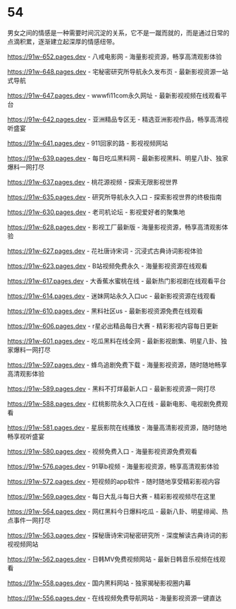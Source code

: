 # 54
男女之间的情感是一种需要时间沉淀的关系，它不是一蹴而就的，而是通过日常的点滴积累，逐渐建立起深厚的情感纽带。

https://91w-652.pages.dev - 八戒电影网 - 海量影视资源，畅享高清观影体验

https://91w-648.pages.dev - 宅秘密研究所导航永久发布页 - 最新影视资源一站式导航

https://91w-647.pages.dev - wwwfi11com永久网址 - 最新影视视频在线观看平台

https://91w-642.pages.dev - 亚洲精品专区无 - 精选亚洲影视作品，畅享高清视听盛宴

https://91w-641.pages.dev - 911回家的路 - 影视视频网站

https://91w-639.pages.dev - 每日吃瓜黑料网 - 最新影视黑料、明星八卦、独家爆料一网打尽

https://91w-637.pages.dev - 桃花源视频 - 探索无限影视世界

https://91w-635.pages.dev - 研究所导航永久入口 - 探索影视世界的终极指南

https://91w-630.pages.dev - 老司机论坛 - 影视爱好者的聚集地

https://91w-628.pages.dev - 影视工厂最新版 - 海量影视资源，畅享高清观影体验

https://91w-627.pages.dev - 花社唐诗宋词 - 沉浸式古典诗词影视体验

https://91w-623.pages.dev - B站视频免费永久 - 海量影视资源在线观看

https://91w-617.pages.dev - 大香蕉水蜜桃在线 - 最新热门影视剧在线观看平台

https://91w-614.pages.dev - 迷妹网站永久入口uc - 最新影视资源在线观看

https://91w-610.pages.dev - 黑料社区us - 最新影视资源免费在线观看

https://91w-606.pages.dev - r星必出精品每日大赛 - 精彩影视内容每日更新

https://91w-601.pages.dev - 吃瓜黑料在线全网 - 最新影视剧集、明星八卦、独家爆料一网打尽

https://91w-597.pages.dev - 蜂鸟追剧免费下载 - 海量影视资源，随时随地畅享高清观影体验

https://91w-589.pages.dev - 黑料不打烊最新人口 - 最新影视资源一网打尽

https://91w-588.pages.dev - 红桃影院永久入口在线 - 最新电影、电视剧免费观看

https://91w-581.pages.dev - 星辰影院在线播放 - 海量高清影视资源，随时随地畅享视听盛宴

https://91w-580.pages.dev - 视频免费入口 - 海量影视资源免费观看

https://91w-576.pages.dev - 91草b视频 - 海量影视资源，畅享高清观影体验

https://91w-572.pages.dev - 短视频的app软件 - 随时随地享受精彩影视内容

https://91w-569.pages.dev - 每日大乱斗每日大赛 - 精彩影视视频尽在这里

https://91w-564.pages.dev - 网红黑料今日爆料吃瓜 - 最新八卦、明星绯闻、热点事件一网打尽

https://91w-563.pages.dev - 探秘唐诗宋词秘密研究所 - 深度解读古典诗词的影视视频网站

https://91w-562.pages.dev - 日韩MV免费视频网站 - 最新日韩音乐视频在线观看

https://91w-558.pages.dev - 国内黑料网站 - 独家揭秘影视圈内幕

https://91w-556.pages.dev - 在线视频免费导航网站 - 海量影视资源一键直达
